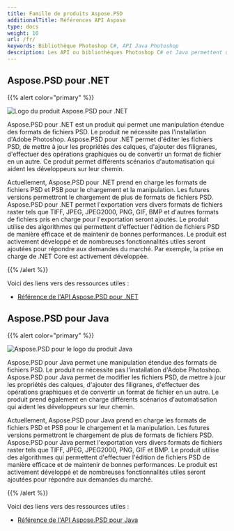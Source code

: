 ```yaml
---
title: Famille de produits Aspose.PSD
additionalTitle: Références API Aspose
type: docs
weight: 10
url: /fr/
keywords: Bibliothèque Photoshop C#, API Java Photoshop
description: Les API ou bibliothèques Photoshop C# et Java permettent une manipulation étendue des formats de fichiers PSD. Les produits ne nécessitent pas l'installation d'Adobe Photoshop et prennent en charge les formats de fichiers PSD et PSB pour les charger, les manipuler et les convertir en divers formats de fichiers raster tels que TIFF, JPEG, JPEG2000, PNG, GIF et BMP.
---
```


## Aspose.PSD pour .NET

{{% alert color="primary" %}} 

![Logo du produit Aspose.PSD pour .NET](../home_1.png)


Aspose.PSD pour .NET est un produit qui permet une manipulation étendue des formats de fichiers PSD. Le produit ne nécessite pas l'installation d'Adobe Photoshop. Aspose.PSD pour .NET permet d'éditer les fichiers PSD, de mettre à jour les propriétés des calques, d'ajouter des filigranes, d'effectuer des opérations graphiques ou de convertir un format de fichier en un autre. Ce produit permet différents scénarios d'automatisation qui aident les développeurs sur leur chemin.

Actuellement, Aspose.PSD pour .NET prend en charge les formats de fichiers PSD et PSB pour le chargement et la manipulation. Les futures versions permettront le chargement de plus de formats de fichiers PSD. Aspose.PSD pour .NET permet l'exportation vers divers formats de fichiers raster tels que TIFF, JPEG, JPEG2000, PNG, GIF, BMP et d'autres formats de fichiers pris en charge pour l'exportation seront ajoutés. Le produit utilise des algorithmes qui permettent d'effectuer l'édition de fichiers PSD de manière efficace et de maintenir de bonnes performances. Le produit est activement développé et de nombreuses fonctionnalités utiles seront ajoutées pour répondre aux demandes du marché. Par exemple, la prise en charge de .NET Core est activement développée.

{{% /alert %}} 

Voici des liens vers des ressources utiles :
- [Référence de l'API Aspose.PSD pour .NET](/psd/fr/net/)


## Aspose.PSD pour Java

{{% alert color="primary" %}} 

![Aspose.PSD pour le logo du produit Java](../home_2.png)


Aspose.PSD pour Java permet une manipulation étendue des formats de fichiers PSD. Le produit ne nécessite pas l'installation d'Adobe Photoshop. Aspose.PSD pour Java permet de modifier les fichiers PSD, de mettre à jour les propriétés des calques, d'ajouter des filigranes, d'effectuer des opérations graphiques et de convertir un format de fichier en un autre. Le produit prend également en charge différents scénarios d'automatisation qui aident les développeurs sur leur chemin.

Actuellement, Aspose.PSD pour Java prend en charge les formats de fichiers PSD et PSB pour le chargement et la manipulation. Les futures versions permettront le chargement de plus de formats de fichiers PSD. Aspose.PSD pour Java permet l'exportation vers divers formats de fichiers raster tels que TIFF, JPEG, JPEG2000, PNG, GIF et BMP. Le produit utilise des algorithmes qui permettent d'effectuer l'édition de fichiers PSD de manière efficace et de maintenir de bonnes performances. Le produit est activement développé et de nombreuses fonctionnalités utiles seront ajoutées pour répondre aux demandes du marché.

{{% /alert %}} 

Voici des liens vers des ressources utiles :
- [Référence de l'API Aspose.PSD pour Java](/psd/java/)
